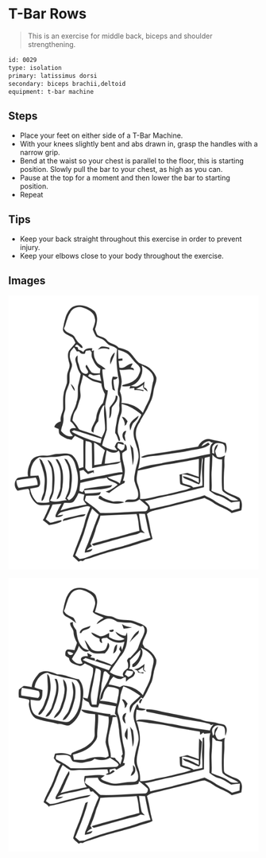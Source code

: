 # T-Bar Rows

> This is an exercise for middle back, biceps and shoulder strengthening.

``` 
id: 0029 
type: isolation 
primary: latissimus dorsi 
secondary: biceps brachii,deltoid 
equipment: t-bar machine 
``` 


## Steps


 - Place your feet on either side of a T-Bar Machine.
 - With your knees slightly bent and abs drawn in, grasp the handles with a narrow grip.
 - Bend at the waist so your chest is parallel to the floor, this is starting position. Slowly pull the bar to your chest, as high as you can.
 - Pause at the top for a moment and then lower the bar to starting position.
 - Repeat

## Tips


 - Keep your back straight throughout this exercise in order to prevent injury.
 - Keep your elbows close to your body throughout the exercise.

## Images

![](./../svg/0029-relaxation.svg "")

![](./../svg/0029-tension.svg "")

